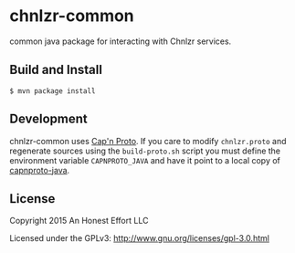 # chnlzr-common

common java package for interacting with Chnlzr services.

## Build and Install
```
$ mvn package install
```

## Development
chnlzr-common uses [Cap'n Proto](https://capnproto.org/). If you care to modify
`chnlzr.proto` and regenerate sources using the `build-proto.sh` script you
must define the environment variable `CAPNPROTO_JAVA` and have it point to a
local copy of [capnproto-java](https://github.com/dwrensha/capnproto-java/).

## License

Copyright 2015 An Honest Effort LLC

Licensed under the GPLv3: http://www.gnu.org/licenses/gpl-3.0.html
